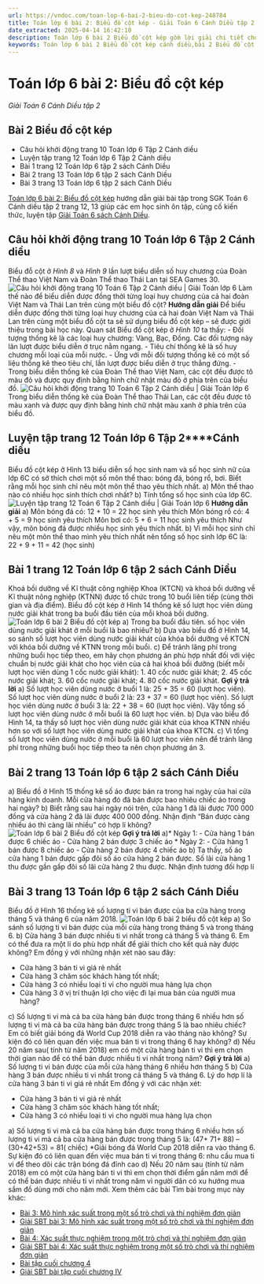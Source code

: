 ```yaml
---
url: https://vndoc.com/toan-lop-6-bai-2-bieu-do-cot-kep-248784
title: Toán lớp 6 bài 2: Biểu đồ cột kép - Giải Toán 6 Cánh Diều tập 2 - VnDoc.com
date_extracted: 2025-04-14 16:42:10
description: Toán lớp 6 bài 2 Biểu đồ cột kép gồm lời giải chi tiết cho từng bài tập cho các em học sinh tham khảo luyện Giải Toán 6 Cánh Diều tập 2.
keywords: Toán lớp 6 bài 2 Biểu đồ cột kép cánh diều,bài 2 Biểu đồ cột kép,Toán lớp 6 bài 2 Biểu đồ cột kép,toán 6,toán lớp 6,giải toán lớp 6,giải toán 6,toán lớp 6 cánh diều,toán 6 cánh diều,giải toán 6 tập 1 cánh diều,giải toán lớp 6 cánh diều,Biểu đồ cột kép cánh diều,Biểu đồ cột kép,biểu đồ cột kép lớp 6
---
```


# Toán lớp 6 bài 2: Biểu đồ cột kép
 _Giải Toán 6 Cánh Diều tập 2_
## **Bài 2 Biểu đồ cột kép**
  * Câu hỏi khởi động trang 10 Toán lớp 6 Tập 2 Cánh diều
  * Luyện tập trang 12 Toán lớp 6 Tập 2 Cánh diều
  * Bài 1 trang 12 Toán lớp 6 tập 2 sách Cánh Diều
  * Bài 2 trang 13 Toán lớp 6 tập 2 sách Cánh Diều
  * Bài 3 trang 13 Toán lớp 6 tập 2 sách Cánh Diều

[Toán lớp 6 bài 2: Biểu đồ cột kép](<https://vndoc.com/toan-lop-6-bai-2-bieu-do-cot-kep-248784>) hướng dẫn giải bài tập trong SGK Toán 6 Cánh diều tập 2 trang 12, 13 giúp các em học sinh ôn tập, củng cố kiến thức, luyện tập [Giải Toán 6 sách Cánh Diều](<https://vndoc.com/toan-lop-6-sach-canh-dieu>).
## **Câu hỏi khởi động trang 10 Toán lớp 6 Tập 2 Cánh diều**
Biểu đỗ cột ở _Hình 8_ và _Hình 9_ lần lượt biểu diễn số huy chương của Đoàn Thể thao Việt Nam và Đoàn Thể thao Thái Lan tại SEA Games 30.
![Câu hỏi khởi động trang 10 Toán 6 Tập 2 Cánh diều | Giải Toán lớp 6](https://i.vdoc.vn/data/image/2024/01/11/cau-hoi-khoi-dong-trang-10-toan-lop-6-tap-2-canh-dieu-1.png)
Làm thế nào để biểu diễn được đồng thời từng loại huy chương của cả hai đoàn Việt Nam và Thái Lan trên cùng một biểu đồ cột?
**Hướng dẫn giải**
Để biểu diễn được đồng thời từng loại huy chương của cả hai đoàn Việt Nam và Thái Lan trên cùng một biểu đồ cột ta sẽ sử dụng biểu đồ cột kép – sẽ được giới thiệu trong bài học này.
Quan sát Biểu đồ cột kép ở _Hình 10_ ta thấy:
\- Đối tượng thống kê là các loại huy chương: Vàng, Bạc, Đồng. Các đối tượng này lân lượt được biểu diễn ở trục nằm ngang.
\- Tiêu chí thống kê là số huy chương mỗi loại của mỗi nước.
\- Ứng với mỗi đối tượng thống kê có một số liệu thống kê theo tiêu chí, lần lượt được biểu diễn ở trục thẳng đứng.
\- Trong biểu diễn thống kê của Đoàn Thể thao Việt Nam, các cột đều được tô màu đỏ và được quy định bằng hình chữ nhật màu đỏ ở phía trên của biểu đồ.
![Câu hỏi khởi động trang 10 Toán 6 Tập 2 Cánh diều | Giải Toán lớp 6](https://i.vdoc.vn/data/image/2024/01/11/cau-hoi-khoi-dong-trang-10-toan-lop-6-tap-2-canh-dieu-2.png)
Trong biểu diễn thống kê của Đoàn Thể thao Thái Lan, các cột đều được tô màu xanh và được quy định bằng hình chữ nhật màu xanh ở phía trên của biểu đồ.
## **Luyện tập trang 12 Toán lớp 6 Tập 2****Cánh diều**
Biểu đồ cột kép ở Hình 13 biểu diễn số học sinh nam và số học sinh nữ của lớp 6C có sở thích chơi một số môn thể thao: bóng đá, bóng rổ, bơi.
Biết rằng mỗi học sinh chỉ nêu một môn thể thao yêu thích nhất.
a\) Môn thể thao nào có nhiều học sinh thích chơi nhất?
b\) Tính tổng số học sinh của lớp 6C.
![Luyện tập trang 12 Toán 6 Tập 2 Cánh diều | Giải Toán lớp 6](https://i.vdoc.vn/data/image/2024/01/11/luyen-tap-trang-12-toan-lop-6-tap-2-canh-dieu-1.png)
**Hướng dẫn giải**
a\) Môn bóng đá có: 12 + 10 = 22 học sinh yêu thích
Môn bóng rổ có: 4 + 5 = 9 học sinh yêu thích
Môn bơi có: 5 + 6 = 11 học sinh yêu thích
Như vậy, môn bóng đá được nhiều học sinh yêu thích nhất.
b\) Vì mỗi học sinh chỉ nêu một môn thể thao mình yêu thích nhất nên tổng số học sinh lớp 6C là: 22 + 9 + 11 = 42 \(học sinh\)
## **Bài 1 trang 12 Toán lớp 6 tập 2 sách Cánh Diều**
Khoá bồi dưỡng về Kĩ thuật công nghiệp Khoa \(KTCN\) và khoá bổi dưỡng về Kĩ thuật nông nghiệp \(KTNN\) được tổ chức trong 10 buổi liên tiếp \(cùng thời gian và địa điểm\). Biểu đồ cột kép ở Hình 14 thống kê số lượt học viên dùng nước giải khát trong ba buổi đầu tiên của mỗi khoá bồi dưỡng.
![Toán lớp 6 bài 2 Biểu đồ cột kép](https://i.vdoc.vn/data/image/2021/11/21/toan-lop-6-bai-2-bieu-do-cot-kep-a.png)
a\) Trong ba buổi đầu tiên. số học viên dùng nước giải khát ở mỗi buổi là bao nhiêu?
b\) Dựa vào biểu đồ ở Hình 14, so sánh số lượt học viên dùng nước giải khát của khóa bồi dưỡng về KTCN với khóa bồi dưỡng về KTNN trong mỗi buổi.
c\) Để tránh lãng phí trong những buổi học tiếp theo, em hãy chọn phương án phù hợp nhất đối với việc chuẩn bị nước giải khát cho học viên của cả hai khoá bồi đưỡng \(biết mỗi lượt học viên dùng 1 cốc nước giải khát\):
1\. 40 cốc nước giải khát;
2\. 45 cốc nước giải khát;
3\. 60 cốc nước giải khát;
4\. 80 cốc nước giải khát.
**Gợi ý trả lời**
a\) Số lượt học viên dùng nước ở buổi 1 là: 25 + 35 = 60 \(lượt học viên\).
Số lượt học viên dùng nước ở buổi 2 là: 23 + 37 = 60 \(lượt học viên\).
Số lượt học viên dùng nước ở buổi 3 là: 22 + 38 = 60 \(lượt học viên\).
Vậy tổng số lượt học viên dùng nước ở mỗi buổi là 60 lượt học viên.
b\) Dựa vào biểu đồ Hình 14, ta thấy số lượt học viên dùng nước giải khát của khoa KTNN nhiều hơn so với số lượt học viên dùng nước giải khát của khoa KTCN.
c\) Vì tổng số lượt học viên dùng nước ở mỗi buổi là 60 lượt học viên nên để tránh lãng phí trong những buổi học tiếp theo ta nên chọn phương án 3.
## **Bài 2 trang 13 Toán lớp 6 tập 2 sách Cánh Diều**
a\) Biểu đồ ở Hình 15 thống kê số áo được bán ra trong hai ngày của hai cửa hàng kinh doanh. Mỗi cửa hàng đó đã bán được bao nhiêu chiếc áo trong hai ngày?
b\) Biết rằng sau hai ngày nói trên, cửa hàng 1 đã lãi được 700 000 đồng và cửa hàng 2 đã lãi được 400 000 đồng. Nhận định “Bán được càng nhiều áo thì càng lãi nhiều” có hợp lí không?
![Toán lớp 6 bài 2 Biểu đồ cột kép](https://i.vdoc.vn/data/image/2021/11/21/bai-2-trang-13-toan-lop-6-tap-2-canh-dieu-1.png)
**Gợi ý trả lời**
a\)\* Ngày 1:
\- Cửa hàng 1 bán được 6 chiếc áo
\- Cửa hàng 2 bán được 3 chiếc áo
\* Ngày 2:
\- Cửa hàng 1 bán được 8 chiếc áo
\- Cửa hàng 2 bán được 4 chiếc áo
b\) Ta thấy, số áo cửa hàng 1 bán được gấp đôi số áo cửa hàng 2 bán được. Số lãi cửa hàng 1 thu được gần gấp đôi số lãi cửa hàng 2 thu được. Nhận định tương đối hợp lí
## **Bài 3 trang 13 Toán lớp 6 tập 2 sách Cánh Diều**
Biểu đồ ở Hình 16 thống kê số lượng ti vi bán được của ba cửa hàng trong tháng 5 và tháng 6 của năm 2018.
![Toán lớp 6 bài 2 biểu đồ cột kép](https://i.vdoc.vn/data/image/2021/11/21/bai-3-trang3-toan-lop-6-tap-2-canh-dieu-2.png)
a\) So sánh số lượng ti vi bán được của mỗi cửa hàng trong tháng 5 và trong tháng 6.
b\) Cửa hàng 3 bán được nhiều ti vi nhất trong cả tháng 5 và tháng 6. Em có thể đưa ra một lí do phù hợp nhất để giải thích cho kết quả này được không? Em đồng ý với những nhận xét nào sau đây:
  * Cửa hàng 3 bán ti vi giá rẻ nhất
  * Cửa hàng 3 chăm sóc khách hàng tốt nhất;
  * Cửa hàng 3 có nhiều loại ti vi cho người mua hàng lựa chọn
  * Cửa hàng 3 ở vị trí thuận lợi cho việc đi lại mua bán của người mua hàng?

c\) Số lượng ti vi mà cả ba cửa hàng bán được trong tháng 6 nhiều hơn số lượng ti vi mà cả ba cửa hàng bán được trong tháng 5 là bao nhiêu chiếc? Em có biết giải bóng đá World Cup 2018 diễn ra vào tháng nào không? Sự kiện đó có liên quan đến việc mua bán ti vi trong tháng 6 hay không?
d\) Nếu 20 năm sau\( tính từ năm 2018\) em có một cửa hàng bán ti vi thì em chọn thời gian nào để có thể bán được nhiều ti vi nhất trong năm?
**Gợi ý trả lời**
a\) Số lượng ti vi bán được của mỗi cửa hàng tháng 6 nhiều hơn tháng 5
b\) Cửa hàng 3 bán được nhiều ti vi nhất trong cả tháng 5 và tháng 6. Lý do hợp lí là cửa hàng 3 bán ti vi giá rẻ nhất
Em đồng ý với các nhận xét:
  * Cửa hàng 3 bán ti vi giá rẻ nhất
  * Cửa hàng 3 chăm sóc khách hàng tốt nhất;
  * Cửa hàng 3 có nhiều loại ti vi cho người mua hàng lựa chọn

a\) Số lượng ti vi mà cả ba cửa hàng bán được trong tháng 6 nhiều hơn số lượng ti vi mà cả ba cửa hàng bán được trong tháng 5 là:
\(47+ 71+ 88\) – \(30+42+53\) = 81\( chiếc\)
\*Giải bóng đá World Cup 2018 diễn ra vào tháng 6. Sự kiện đó có liên quan đến việc mua bán ti vi trong tháng 6: nhu cầu mua ti vi để theo dõi các trận bóng đá đỉnh cao
d\) Nếu 20 năm sau \(tính từ năm 2018\) em có một cửa hàng bán ti vi thì em chọn thời điểm gần năm mới để có thể bán được nhiều ti vi nhất trong năm vì người dân có xu hướng mua sắm đồ dùng mới cho năm mới.
Xem thêm các bài Tìm bài trong mục này khác:
  * [Bài 3: Mô hình xác suất trong một số trò chơi và thí nghiệm đơn giản](</toan-lop-6-bai-3-mo-hinh-xac-suat-trong-mot-so-tro-choi-va-thi-nghiem-don-gian-248785>)
  * [Giải SBT bài 3: Mô hình xác suất trong một số trò chơi và thí nghiệm đơn giản](</giai-sbt-toan-6-canh-dieu-bai-3-301805>)
  * [Bài 4: Xác suất thực nghiệm trong một trò chơi và thí nghiệm đơn giản](</toan-lop-6-bai-4-xac-suat-thuc-nghiem-trong-mot-tro-choi-va-thi-nghiem-don-gian-249073>)
  * [Giải SBT bài 4: Xác suất thực nghiệm trong một số trò chơi và thí nghiệm đơn giản](</giai-sbt-toan-6-canh-dieu-bai-4-301810>)
  * [Bài tập cuối chương 4](</toan-lop-6-bai-tap-cuoi-chuong-4-canh-dieu-249075>)
  * [Giải SBT bài tập cuối chương IV](</giai-sbt-toan-6-canh-dieu-bai-tap-cuoi-chuong-iv-301817>)

